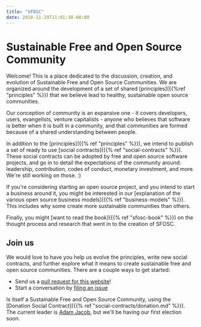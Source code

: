 ```yaml
---
title: "SFOSC"
date: 2018-11-29T11:01:38-08:00
---
```


# Sustainable Free and Open Source Community

Welcome! This is a place dedicated to the discussion, creation, and evolution of Sustainable Free and Open Source Communities. We are organized around the development of a set of shared [principles]({{%ref "principles" %}}) that we believe lead to healthy, sustainable open source communities.

Our conception of community is an expansive one - it covers developers, users, evangelists, venture capitalists - anyone who believes that software is better when it is built in a community, and that communities are formed because of a shared understanding between people.

In addition to the [principles]({{% ref "principles" %}}), we intend to publish a set of ready to use [social contracts]({{% ref "social-contracts" %}}). These social contracts can be adopted by free and open source software projects, and go in to detail the expectations of the community around: leadership, contribution, codes of conduct, monetary investment, and more. We're still working on those. :)

If you're considering starting an open source project, and you intend to start a business around it, you might be interested in our [explanation of the various open source business models]({{% ref "business-models" %}}). This includes why some create more sustainable communities than others.

Finally, you might [want to read the book]({{% ref "sfosc-book" %}}) on the thought process and research that went in to the creation of SFOSC. 
 
## Join us

We would love to have you help us evolve the principles, write new social contracts, and further explore what it means to create sustainable free and open source communities. There are a couple ways to get started:

  * Send us a [pull request for this website](https://github.com/sfosc/sfosc.github.io)!
  * Start a conversation by [filing an issue](https://github.com/sfosc/sfosc.github.io/issues)

Is itself a Sustainable Free and Open Source Community, using the [Donation Social Contract]({{% ref "social-contracts/donation.md" %}}). The current leader is <a href="mailto:adam@stalecoffee.org">Adam Jacob</a>, but we'll be having our first election soon.
